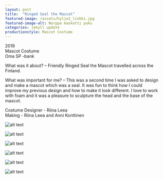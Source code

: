 ```yaml
---
layout: post
title:  "Ringed Seal the Mascot"
featured-image: /assets/hylje2_linkki.jpg
featured-image-alt: Norppa maskotti puku
categories: jekyll update
productionstyle: Mascot Costume
---
```

  2019  
  Mascot Costume  
  Oma SP -bank  

  What was it about? – Friendly Ringed Seal the Mascot travelled across the Finland.

  What was important for me? – This was a second time I was asked to design and make a mascot which was a seal. It was fun to think how I could improve my previous design and how to make it look different. I love to work with foam and it was a pleasure to sculpture the head and the base of the mascot.

  Costume Designer - Riina Leea  
  Making - Riina Leea and Anni Konttinen  

![alt text](/assets/projects/norppa1.jpg)

![alt text](/assets/projects/norppa2.jpg)

![alt text](/assets/projects/norppa3.jpg)

![alt text](/assets/projects/norppa4.jpg)

![alt text](/assets/projects/norppa5.jpg)

![alt text](/assets/projects/norppa6.jpg)
